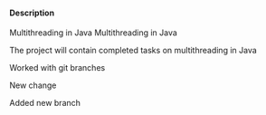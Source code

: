 
#### Description

Multithreading in Java
Multithreading in Java

The project will contain completed tasks on multithreading in Java

Worked with git branches
                                                                                    
                                           
New change

Added new branch